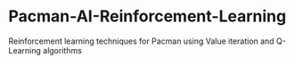 # Pacman-AI-Reinforcement-Learning
Reinforcement learning techniques for Pacman using Value iteration and Q-Learning algorithms
